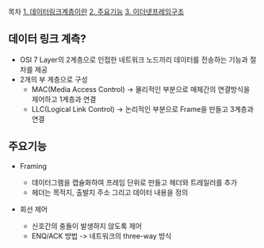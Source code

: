  목차
[1. 데이터링크계층이란](#데이터링크계층이란)
[2. 주요기능](#주요기능)
[3. 이더넷프레임구조](#이더넷프레임구조)

## 데이터 링크 계측?
  * OSI 7 Layer의 2계층으로 인접한 네트워크 노드끼리 데이터를 전송하는 기능과 절차를 제공
  * 2개의 부 계층으로 구성
    * MAC(Media Access Control) -> 물리적인 부분으로 매체간의 연결방식을 제어하고 1계층과 연결
    * LLC(Logical Link Control) -> 논리적인 부분으로 Frame을 만들고 3계층과 연결

## 주요기능
  * Framing
    - 데이터그램을 캡슐화하여 프레임 단위로 만들고 헤더와 트레일러를 추가
    - 헤더는 목적지, 출발지 주소 그리고 데이터 내용을 정의

  * 회선 제어
    - 신호간의 충돌이 발생하지 않도록 제어
    - ENQ/ACK 방법 -> 네트워크의 three-way 방식 
   